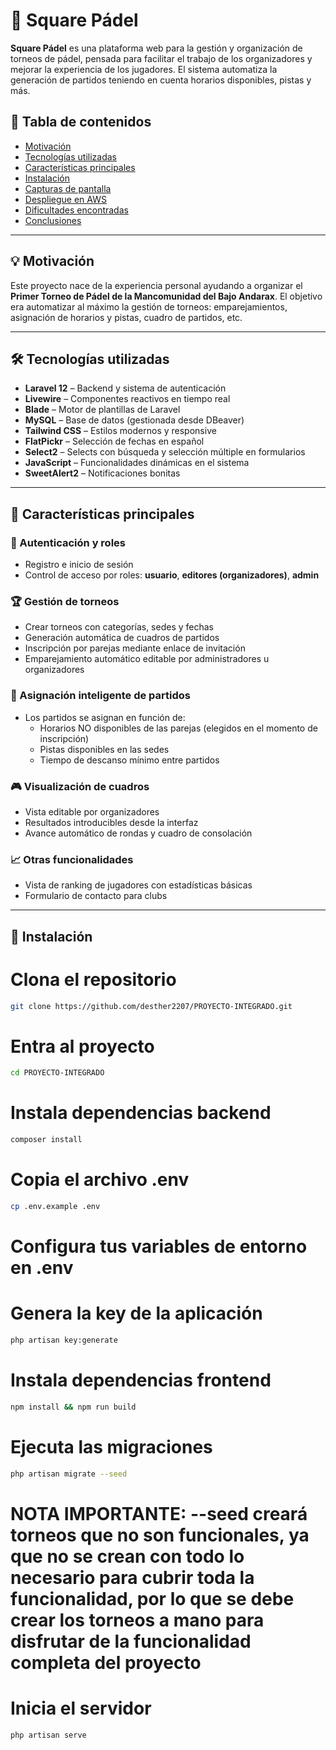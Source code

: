 # 🎾 Square Pádel

**Square Pádel** es una plataforma web para la gestión y organización de torneos de pádel, pensada para facilitar el trabajo de los organizadores y mejorar la experiencia de los jugadores. El sistema automatiza la generación de partidos teniendo en cuenta horarios disponibles, pistas y más.

## 📌 Tabla de contenidos

- [Motivación](#motivación)
- [Tecnologías utilizadas](#tecnologías-utilizadas)
- [Características principales](#características-principales)
- [Instalación](#instalación)
- [Capturas de pantalla](#capturas-de-pantalla)
- [Despliegue en AWS](#despliegue-en-aws)
- [Dificultades encontradas](#dificultades-encontradas)
- [Conclusiones](#conclusiones)

---

## 💡 Motivación

Este proyecto nace de la experiencia personal ayudando a organizar el **Primer Torneo de Pádel de la Mancomunidad del Bajo Andarax**. El objetivo era automatizar al máximo la gestión de torneos: emparejamientos, asignación de horarios y pistas, cuadro de partidos, etc.

---

## 🛠️ Tecnologías utilizadas

- **Laravel 12** – Backend y sistema de autenticación
- **Livewire** – Componentes reactivos en tiempo real
- **Blade** – Motor de plantillas de Laravel
- **MySQL** – Base de datos (gestionada desde DBeaver)
- **Tailwind CSS** – Estilos modernos y responsive
- **FlatPickr** – Selección de fechas en español
- **Select2** – Selects con búsqueda y selección múltiple en formularios
- **JavaScript** – Funcionalidades dinámicas en el sistema
- **SweetAlert2** – Notificaciones bonitas

---

## 🚀 Características principales

### 🔐 Autenticación y roles

- Registro e inicio de sesión
- Control de acceso por roles: **usuario**, **editores (organizadores)**, **admin**

### 🏆 Gestión de torneos

- Crear torneos con categorías, sedes y fechas
- Generación automática de cuadros de partidos
- Inscripción por parejas mediante enlace de invitación
- Emparejamiento automático editable por administradores u organizadores

### 📅 Asignación inteligente de partidos

- Los partidos se asignan en función de:
  - Horarios NO disponibles de las parejas (elegidos en el momento de inscripción)
  - Pistas disponibles en las sedes
  - Tiempo de descanso mínimo entre partidos

### 🎮 Visualización de cuadros

- Vista editable por organizadores
- Resultados introducibles desde la interfaz
- Avance automático de rondas y cuadro de consolación

### 📈 Otras funcionalidades

- Vista de ranking de jugadores con estadísticas básicas
- Formulario de contacto para clubs

---

## 🧪 Instalación

# Clona el repositorio
```bash
git clone https://github.com/desther2207/PROYECTO-INTEGRADO.git
```
# Entra al proyecto
```bash
cd PROYECTO-INTEGRADO
```
# Instala dependencias backend
```bash
composer install
```
# Copia el archivo .env
```bash
cp .env.example .env
```
# Configura tus variables de entorno en .env

# Genera la key de la aplicación
```bash
php artisan key:generate
```
# Instala dependencias frontend
```bash
npm install && npm run build
```
# Ejecuta las migraciones
```bash
php artisan migrate --seed
```
# NOTA IMPORTANTE: --seed creará torneos que no son funcionales, ya que no se crean con todo lo necesario para cubrir toda la funcionalidad, por lo que se debe crear los torneos a mano para disfrutar de la funcionalidad completa del proyecto

# Inicia el servidor
```bash
php artisan serve
```
